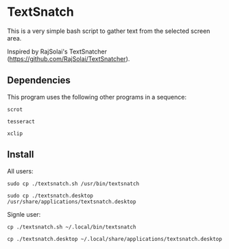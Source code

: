 # TextSnatch
This is a very simple bash script to gather text from the selected screen area.

Inspired by RajSolai's TextSnatcher (https://github.com/RajSolai/TextSnatcher).

## Dependencies
This program uses the following other programs in a sequence:

`scrot`

`tesseract`

`xclip`

## Install
All users:

```sudo cp ./textsnatch.sh /usr/bin/textsnatch```

```sudo cp ./textsnatch.desktop /usr/share/applications/textsnatch.desktop```

Signle user:

```cp ./textsnatch.sh ~/.local/bin/textsnatch```

```cp ./textsnatch.desktop ~/.local/share/applications/textsnatch.desktop```
